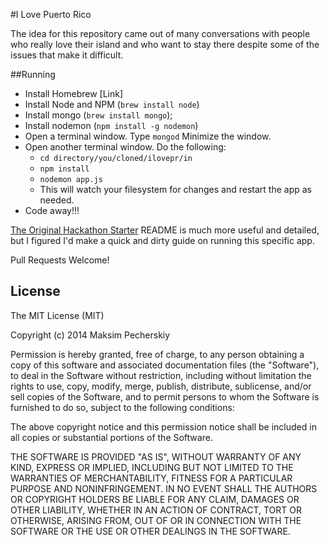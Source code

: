 #I Love Puerto Rico

The idea for this repository came out of many conversations with people who really love their island and who want to stay there despite some of the issues that make it difficult.  

##Running
* Install Homebrew [Link]
* Install Node and NPM (`brew install node`)
* Install mongo (`brew install mongo`);
* Install nodemon (`npm install -g nodemon`)
* Open a terminal window. Type `mongod`  Minimize the window.
* Open another terminal window. Do the following:
  *  `cd directory/you/cloned/ilovepr/in`
  *  `npm install`
  *  `nodemon app.js`
  * This will watch your filesystem for changes and restart the app as needed.
* Code away!!!


[The Original Hackathon Starter](https://github.com/sahat/hackathon-starter) README is much more useful and detailed, but I figured I'd make a quick and dirty guide on running this specific app.

Pull Requests Welcome!

License
-------
The MIT License (MIT)

Copyright (c) 2014 Maksim Pecherskiy

Permission is hereby granted, free of charge, to any person obtaining a copy of this software and associated documentation files (the "Software"), to deal in the Software without restriction, including without limitation the rights to use, copy, modify, merge, publish, distribute, sublicense, and/or sell copies of the Software, and to permit persons to whom the Software is furnished to do so, subject to the following conditions:

The above copyright notice and this permission notice shall be included in all copies or substantial portions of the Software.

THE SOFTWARE IS PROVIDED "AS IS", WITHOUT WARRANTY OF ANY KIND, EXPRESS OR IMPLIED, INCLUDING BUT NOT LIMITED TO THE WARRANTIES OF MERCHANTABILITY, FITNESS FOR A PARTICULAR PURPOSE AND NONINFRINGEMENT. IN NO EVENT SHALL THE AUTHORS OR COPYRIGHT HOLDERS BE LIABLE FOR ANY CLAIM, DAMAGES OR OTHER LIABILITY, WHETHER IN AN ACTION OF CONTRACT, TORT OR OTHERWISE, ARISING FROM, OUT OF OR IN CONNECTION WITH THE SOFTWARE OR THE USE OR OTHER DEALINGS IN THE SOFTWARE.
